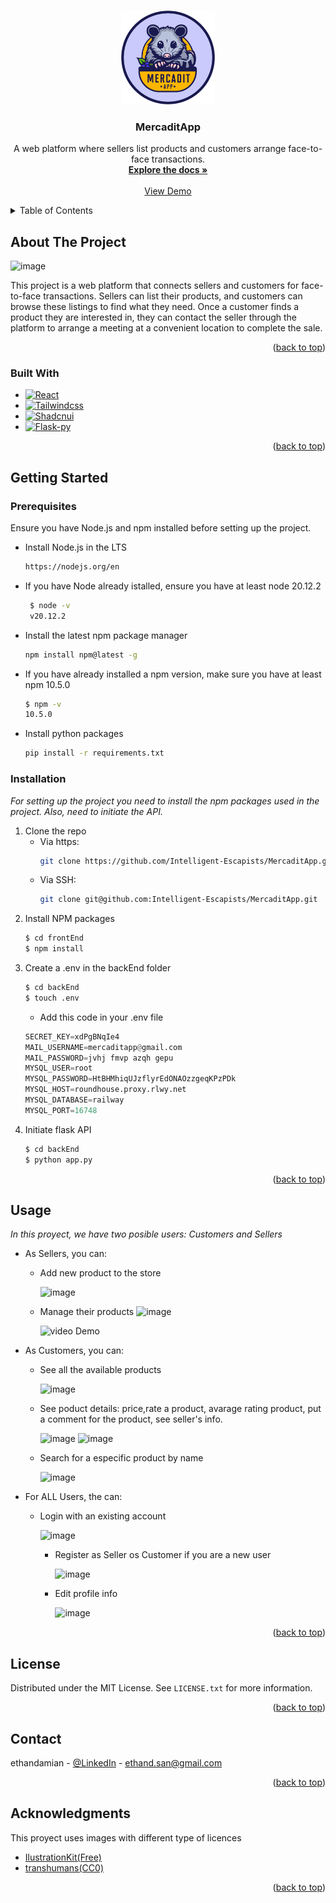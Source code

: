 <!-- Improved compatibility of back to top link: See: https://github.com/othneildrew/Best-README-Template/pull/73 -->
<a id="readme-top"></a>
<!--
*** Thanks for checking out the Best-README-Template. If you have a suggestion
*** that would make this better, please fork the repo and create a pull request
*** or simply open an issue with the tag "enhancement".
*** Don't forget to give the project a star!
*** Thanks again! Now go create something AMAZING! :D
-->



<!-- PROJECT SHIELDS -->
<!--
*** I'm using markdown "reference style" links for readability.
*** Reference links are enclosed in brackets [ ] instead of parentheses ( ).
*** See the bottom of this document for the declaration of the reference variables
*** for contributors-url, forks-url, etc. This is an optional, concise syntax you may use.
*** https://www.markdownguide.org/basic-syntax/#reference-style-links
-->

<!-- PROJECT LOGO -->
<br />
<div align="center">
  <a href="https://github.com/othneildrew/Best-README-Template">
    <img src="frontEnd/src/assets/mercadit-app-logo.png" alt="Logo" width="150" height="150">


  </a>

  <h3 align="center">MercaditApp</h3>

  <p align="center">
    A web platform where sellers list products and customers arrange face-to-face transactions. 
    <br />
    <a href="https://github.com/Intelligent-Escapists/MercaditApp/blob/main/README.md"><strong>Explore the docs »</strong></a>
    <br />
    <br />
    <a href="#usage">View Demo</a>
  </p>
</div>



<!-- TABLE OF CONTENTS -->
<details>
  <summary>Table of Contents</summary>
  <ol>
    <li>
      <a href="#about-the-project">About The Project</a>
      <ul>
        <li><a href="#built-with">Built With</a></li>
      </ul>
    </li>
    <li>
      <a href="#getting-started">Getting Started</a>
      <ul>
        <li><a href="#prerequisites">Prerequisites</a></li>
        <li><a href="#installation">Installation</a></li>
      </ul>
    </li>
    <li><a href="#usage">Usage</a></li>
    <li><a href="#contact">Contact</a></li>
    <li><a href="#acknowledgments">Acknowledgments</a></li>
  </ol>
</details>



<!-- ABOUT THE PROJECT -->
## About The Project

![image](https://github.com/Intelligent-Escapists/MercaditApp/assets/88741499/f3b17268-89ef-4cd2-bdfc-4e176360a356)


This project is a web platform that connects sellers and customers for face-to-face transactions. Sellers can list their products, and customers can browse these listings to find what they need. Once a customer finds a product they are interested in, they can contact the seller through the platform to arrange a meeting at a convenient location to complete the sale.

<p align="right">(<a href="#readme-top">back to top</a>)</p>



### Built With


* [![React][React.js]][React-url]
* [![Tailwindcss][TailwindCSS]][TailwindCSS-url]
* [![Shadcnui][Shadcn]][Shadcn-url]
* [![Flask-py][Flask]][Flask-url]

<p align="right">(<a href="#readme-top">back to top</a>)</p>



<!-- GETTING STARTED -->
## Getting Started


### Prerequisites
Ensure you have Node.js and npm installed before setting up the project.

* Install Node.js in the LTS 
  ```sh
  https://nodejs.org/en
  ```
* If you have Node already istalled, ensure you have at least node 20.12.2
   ```sh
    $ node -v
    v20.12.2
    ```
* Install the latest npm package manager
    ```sh
    npm install npm@latest -g
    ```
* If you have already installed a npm version, make sure you have at least npm 10.5.0
  ``` sh
  $ npm -v
  10.5.0
  ```
* Install python packages
  ```sh
  pip install -r requirements.txt
  ```

### Installation

_For setting up the project you need to install the npm packages used in the project. Also, need to initiate the API._

1. Clone the repo
   - Via https:
     ```sh
     git clone https://github.com/Intelligent-Escapists/MercaditApp.git
     ```
   - Via SSH:
     ```sh
     git clone git@github.com:Intelligent-Escapists/MercaditApp.git
     ```
3. Install NPM packages
   ```sh
   $ cd frontEnd
   $ npm install
   ```
4. Create a .env in the backEnd folder
   ```sh
   $ cd backEnd
   $ touch .env
   ```
   - Add this code in your .env file
   ```python
   SECRET_KEY=xdPgBNqIe4
   MAIL_USERNAME=mercaditapp@gmail.com
   MAIL_PASSWORD=jvhj fmvp azqh gepu
   MYSQL_USER=root
   MYSQL_PASSWORD=HtBHMhiqUJzflyrEdONAOzzgeqKPzPDk
   MYSQL_HOST=roundhouse.proxy.rlwy.net
   MYSQL_DATABASE=railway
   MYSQL_PORT=16748
   ```
4. Initiate flask API
   ```sh
   $ cd backEnd
   $ python app.py
   ```

<p align="right">(<a href="#readme-top">back to top</a>)</p>



<!-- USAGE EXAMPLES -->
## Usage

_In this proyect, we have two posible users: Customers and Sellers_

* As Sellers, you can:
  - Add new product to the store
   
    ![image](https://github.com/Intelligent-Escapists/MercaditApp/assets/88741499/d629b1d3-5ad3-40b8-85f8-9247a2816f9d)
  - Manage their products
    ![image](https://github.com/Intelligent-Escapists/MercaditApp/assets/88741499/ca1e6b4e-d204-44b1-90a9-55264fb7b7b3)
    
    ![video Demo](https://github.com/Intelligent-Escapists/MercaditApp/assets/88741499/82753b78-1590-4291-b314-55b77263f4c6)

* As Customers, you can:
  - See all the available products
   
    ![image](https://github.com/Intelligent-Escapists/MercaditApp/assets/88741499/914d5af9-e1b7-48f4-9f46-b64cdf6464b1)
  - See poduct details: price,rate a product, avarage rating product, put a comment for the product, see seller's info.
   
    ![image](https://github.com/Intelligent-Escapists/MercaditApp/assets/88741499/959e3bfc-a375-4002-986d-68f007f748c1)
    ![image](https://github.com/Intelligent-Escapists/MercaditApp/assets/88741499/325b5b28-73a9-460a-ab79-9956443bf7ae)
  - Search for a especific product by name
   
    ![image](https://github.com/Intelligent-Escapists/MercaditApp/assets/88741499/12fb873f-e062-4b4d-b4c5-44eda8688a19)


* For ALL Users, the can:
  - Login with an existing account
      
      ![image](https://github.com/Intelligent-Escapists/MercaditApp/assets/88741499/940e5849-9cb5-41e1-8df0-ef910d1caa7a)

      
    - Register as Seller os Customer if you are a new user
      
      ![image](https://github.com/Intelligent-Escapists/MercaditApp/assets/88741499/4a2654c3-9ba2-4a64-95e9-2b2f9127fa91)

    - Edit profile info
      
      ![image](https://github.com/Intelligent-Escapists/MercaditApp/assets/88741499/ed0e50b4-73c2-449d-9426-111f8c066980)


  

<p align="right">(<a href="#readme-top">back to top</a>)</p>






<!-- LICENSE -->
## License

Distributed under the MIT License. See `LICENSE.txt` for more information.

<p align="right">(<a href="#readme-top">back to top</a>)</p>



<!-- CONTACT -->
## Contact

ethandamian - [@LinkedIn](https://www.linkedin.com/in/ethan-sanchez-jd/) - ethand.san@gmail.com


<p align="right">(<a href="#readme-top">back to top</a>)</p>



<!-- ACKNOWLEDGMENTS -->
## Acknowledgments

This proyect uses images with different type of licences

* [IlustrationKit(Free)](https://illustrationkit.com/)
* [transhumans(CC0)](https://www.transhumans.xyz/)

<p align="right">(<a href="#readme-top">back to top</a>)</p>



<!-- MARKDOWN LINKS & IMAGES -->
<!-- https://www.markdownguide.org/basic-syntax/#reference-style-links -->
[contributors-shield]: https://img.shields.io/github/contributors/othneildrew/Intelligent-Escapists/MercaditApp.svg?style=for-the-badge
[contributors-url]: https://github.com/Intelligent-Escapists/MercaditApp/graphs/contributors
[React.js]: https://img.shields.io/badge/React-20232A?style=for-the-badge&logo=react&logoColor=61DAFB
[React-url]: https://reactjs.org/
[TailwindCSS]: https://img.shields.io/badge/Tailwndcss-0f172a?style=for-the-badge&logo=tailwindcss&logoColor=%2306B6D4
[TailwindCSS-url]: https://tailwindcss.com/
[Flask]: https://img.shields.io/badge/flask-000000?style=for-the-badge&logo=flask&logoColor=%23ffffff
[Flask-url]: https://flask.palletsprojects.com/en/3.0.x/
[Shadcn]: https://img.shields.io/badge/shadcnui-000000?style=for-the-badge&logo=shadcnui&logoColor=%ffffff
[Shadcn-url]: https://ui.shadcn.com/

